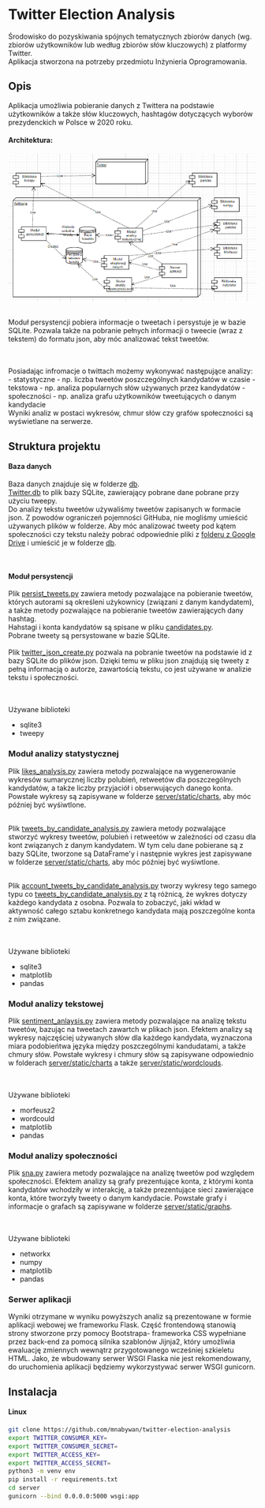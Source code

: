 # Twitter Election Analysis

Środowisko do pozyskiwania spójnych tematycznych zbiorów danych (wg. zbiorów użytkowników lub według zbiorów słów kluczowych) z platformy Twitter. <br/> 
Aplikacja stworzona na potrzeby przedmiotu Inżynieria Oprogramowania.


## Opis
Aplikacja umożliwia pobieranie danych z Twittera na podstawie użytkowników a także słów kluczowych, hashtagów 
dotyczących wyborów prezydenckich w Polsce w 2020 roku.<br />


#### Architektura: 

![Alt text](images/archiecture.png?raw=true "Title")
<br /> <br />

Moduł persystencji pobiera informacje o tweetach i persystuje je w bazie SQLite.
Pozwala także na pobranie pełnych informacji o tweecie (wraz z tekstem) do formatu json, aby móc analizować tekst tweetów.

<br />
<br/>
Posiadając infromacje o twittach możemy wykonywać następujące analizy: 
- statystyczne - np. liczba tweetów poszczególnych kandydatów w czasie
- tekstowa - np. analiza popularnych słów używanych przez kandydatów
- społeczności - np. analiza grafu użytkowników tweetujących o danym kandydacie

<br />
Wyniki analiz w postaci wykresów, chmur słów czy grafów społeczności są wyświetlane na serwerze.


## Struktura projektu
#### Baza danych
Baza danych znajduje się w folderze [db](./db). <br />
[Twitter.db](./db/Twitter.db) to plik bazy SQLite, zawierający pobrane dane pobrane przy użyciu tweepy.
<br />
Do analizy tekstu tweetów używaliśmy tweetów zapisanych w formacie json. Z powodów ograniczeń pojemności GitHuba, nie mogliśmy umieścić używanych plików
w folderze. Aby móc analizować tweety pod kątem społeczności czy tekstu należy pobrać odpowiednie pliki z [folderu z Google Drive](https://drive.google.com/file/d/1drf4xsqVBeXQ2IzYVhHIE0Mv10AVEA-p/view?usp=sharing) i umieścić je w folderze [db](./db).

<br>

#### Moduł persystencji
Plik [persist_tweets.py](./scripts/persist_tweets.py) zawiera metody pozwalające na pobieranie tweetów, których autorami są określeni użykownicy (związani z danym kandydatem),
a także metody pozwalające na pobieranie tweetów zawierających dany hashtag.
<br /> Hahstagi i konta kandydatów są spisane w pliku [candidates.py](./scripts/candidates.py).
<br /> Pobrane tweety są persystowane w bazie SQLite. 
<br /> <br />
Plik [twitter_json_create.py](./scripts/twitter_json_create.py) pozwala na pobranie tweetów na podstawie id z bazy SQLite
do plików json. Dzięki temu w pliku json znajdują się tweety z pełną informacją o autorze, zawartością tekstu, co jest używane w analizie tekstu
i społeczności.


<br /> <br />
Używane biblioteki
- sqlite3
- tweepy


### Moduł analizy statystycznej
Plik [likes_analysis.py](./scripts/likes_analysis.py) zawiera metody pozwalające na wygenerowanie wykresów sumarycznej liczby polubień, retweetów dla poszczególnych kandydatów,
a także liczby przyjaciół i obserwujących danego konta. Powstałe wykresy są zapisywane w folderze [server/static/charts](./server/static/charts), aby móc później być wyśiwtlone.
<br /> <br />

Plik [tweets_by_candidate_analysis.py](./scripts/tweets_by_candidate_analysis.py) zawiera metody pozwalające stworzyć wykresy tweetów, polubień i retweetów w zależności od czasu
dla kont związanych z danym kandydatem. W tym celu dane pobierane są z bazy SQLite, tworzone są DataFrame'y i następnie wykres jest zapisywane w folderze [server/static/charts](./server/static/charts), aby móc później być wyśiwtlone.
<br /> <br />

Plik [account_tweets_by_candidate_analysis.py](./scripts/account_tweets_by_candidate_analysis.py) tworzy wykresy tego samego typu co [tweets_by_candidate_analysis.py]((./scripts/tweets_by_candidate_analysis.py)) z tą różnicą, że wykres dotyczy każdego kandydata z osobna.
Pozwala to zobaczyć, jaki wkład w aktywność całego sztabu konkretnego kandydata mają poszczególne konta z nim związane.

<br /> <br />
Używane biblioteki
- sqlite3
- matplotlib
- pandas

### Moduł analizy tekstowej
Plik [sentiment_anlaysis.py](./scripts/sentiment_analysis.py) zawiera metody pozwalające na analizę tekstu tweetów, bazując na tweetach zawartch w plikach json. 
Efektem analizy są wykresy najczęściej używanych słów dla każdego kandydata, wyznaczona miara podobieńtwa języka między poszczególnymi kandudatami, a także chmury słów. 
Powstałe wykresy i chmury słów są zapisywane odpowiednio w folderach [server/static/charts](./server/static/charts)
a także [server/static/wordclouds](.server/static/wordclouds). 

<br /> <br />
Używane biblioteki
- morfeusz2
- wordcould
- matplotlib
- pandas


### Moduł analizy społeczności
Plik [sna.py](./scripts/sna.py) zawiera metody pozwalające na analizę tweetów pod względem społeczności.
Efektem analizy są grafy prezentujące konta, z którymi konta kandydatów wchodziły w interakcję, a także prezentujące sieci zawierające konta, które tworzyły tweety o danym
kandydacie. Powstałe grafy i informacje o grafach są zapisywane w folderze [server/static/graphs](./server/static/graphs).

<br /> <br />
Używane biblioteki
- networkx
- numpy
- matplotlib
- pandas


### Serwer aplikacji
Wyniki otrzymane w wyniku powyższych analiz są prezentowane w formie aplikacji webowej we frameworku Flask. 
Część frontendową stanowią strony stworzone przy pomocy Bootstrapa-
frameworka CSS wypełniane przez back-end za pomocą silnika szablonów Jijnja2, który umożliwia ewaluację zmiennych wewnątrz 
przygotowanego wcześniej szkieletu HTML. Jako, że wbudowany serwer WSGI Flaska nie jest rekomendowany,
do uruchomienia aplikacji będziemy wykorzystywać serwer WSGI gunicorn.



## Instalacja
#### Linux
```bash
git clone https://github.com/mnabywan/twitter-election-analysis
export TWITTER_CONSUMER_KEY=
export TWITTER_CONSUMER_SECRET=
export TWITTER_ACCESS_KEY=
export TWITTER_ACCESS_SECRET=
python3 -m venv env
pip install -r requirements.txt
cd server
gunicorn --bind 0.0.0.0:5000 wsgi:app
```